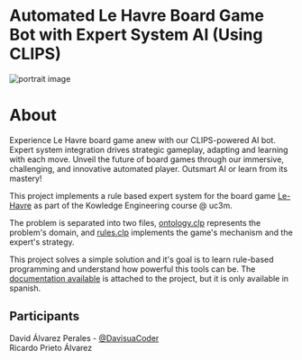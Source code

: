 # Automated Le Havre Board Game Bot with Expert System AI (Using CLIPS)
![portrait image]([https://cf.geekdo-images.com/y7Rqd3S6J7vyVhicR1bqTQ__imagepage/img/jHMOi7QNOsO97jKnZMnNr8QyWUE=/fit-in/900x600/filters:no_upscale():strip_icc()/pic6091101.jpg](https://ciudadanomeeple.files.wordpress.com/2019/04/lehavreportada.jpg))

# About

Experience Le Havre board game anew with our CLIPS-powered AI bot. Expert system integration drives strategic gameplay, adapting and learning with each move. Unveil the future of board games through our immersive, challenging, and innovative automated player. Outsmart AI or learn from its mastery!

This project implements a rule based expert system for the board game [Le-Havre](https://boardgamegeek.com/boardgame/35677/le-havre) as part of the Kowledge Engineering course @ uc3m. 

The problem is separated into two files, [ontology.clp](https://github.com/ricardograndecros/Expert-System-for-Le-Havre-board-game/blob/master/ontology.clp) represents the problem's domain, and [rules.clp](https://github.com/ricardograndecros/Expert-System-for-Le-Havre-board-game/blob/master/rules.clp) implements the game's mechanism and the expert's strategy. 

This project solves a simple solution and it's goal is to learn rule-based programming and understand how powerful this tools can be. The [documentation available](https://github.com/ricardograndecros/Expert-System-for-Le-Havre-board-game/blob/master/Le-Havre-Doc.pdf) is attached to the project, but it is only available in spanish. 

## Participants

David Álvarez Perales - [@DavisuaCoder](https://github.com/DavisuaCoder)  
Ricardo Prieto Álvarez
